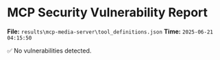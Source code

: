 # MCP Security Vulnerability Report
**File:** `results\mcp-media-server\tool_definitions.json`
**Time:** `2025-06-21 04:15:50`

✅ No vulnerabilities detected.